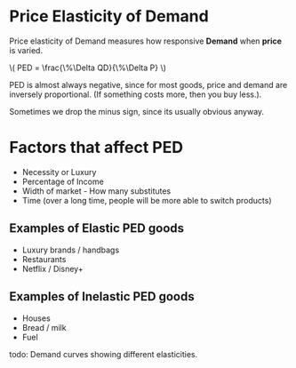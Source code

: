 # Price Elasticity of Demand #
Price elasticity of Demand measures how responsive **Demand** when **price** is varied.

\\( PED = \frac{\\%\Delta QD}{\\%\Delta P} \\)

PED is almost always negative, since for most goods, price and demand are inversely proportional. (If something costs more, then you buy less.).

Sometimes we drop the minus sign, since its usually obvious anyway.

# Factors that affect PED #
- Necessity or Luxury
- Percentage of Income
- Width of market - How many substitutes
- Time (over a long time, people will be more able to switch products)

## Examples of Elastic PED goods ##
- Luxury brands / handbags
- Restaurants
- Netflix / Disney+

## Examples of Inelastic PED goods ##
- Houses
- Bread / milk
- Fuel

todo: Demand curves showing different elasticities.
